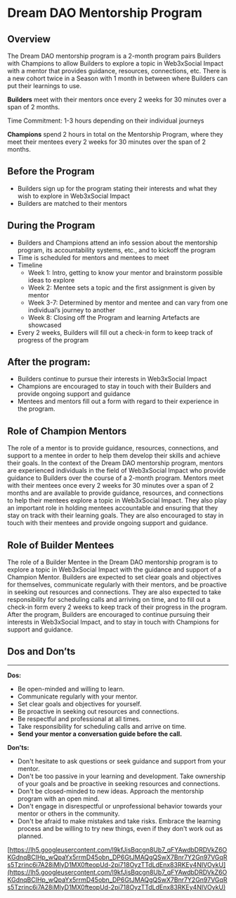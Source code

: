 # Dream DAO Mentorship Program

## Overview

The Dream DAO mentorship program is a 2-month program pairs Builders with Champions to allow Builders to explore a topic in Web3xSocial Impact with a mentor that provides guidance, resources, connections, etc. There is a new cohort twice in a Season with 1 month in between where Builders can put their learnings to use. 

**Builders** meet with their mentors once every 2 weeks for 30 minutes over a span of 2 months. 

Time Commitment: 1-3 hours depending on their individual journeys 

**Champions** spend 2 hours in total on the Mentorship Program, where they meet their mentees every 2 weeks for 30 minutes over the span of 2 months. 

## Before the Program

- Builders sign up for the program stating their interests and what they wish to explore in Web3xSocial Impact
- Builders are matched to their mentors

## During the Program

- Builders and Champions attend an info session about the mentorship program, its accountability systems, etc., and to kickoff the program
- Time is scheduled for mentors and mentees to meet
- Timeline
    - Week 1: Intro, getting to know your mentor and brainstorm possible ideas to explore
    - Week 2: Mentee sets a topic and the first assignment is given by mentor
    - Week 3-7: Determined by mentor and mentee and can vary from one individual’s journey to another
    - Week 8: Closing off the Program and learning Artefacts are showcased
- Every 2 weeks, Builders will fill out a check-in form to keep track of progress of the program

## **After the program:**

- Builders continue to pursue their interests in Web3xSocial Impact
- Champions are encouraged to stay in touch with their Builders and provide ongoing support and guidance
- Mentees and mentors fill out a form with regard to their experience in the program.

## Role of Champion Mentors

The role of a mentor is to provide guidance, resources, connections, and support to a mentee in order to help them develop their skills and achieve their goals. In the context of the Dream DAO mentorship program, mentors are experienced individuals in the field of Web3xSocial Impact who provide guidance to Builders over the course of a 2-month program. Mentors meet with their mentees once every 2 weeks for 30 minutes over a span of 2 months and are available to provide guidance, resources, and connections to help their mentees explore a topic in Web3xSocial Impact. They also play an important role in holding mentees accountable and ensuring that they stay on track with their learning goals. They are also encouraged to stay in touch with their mentees and provide ongoing support and guidance.

## Role of Builder Mentees

The role of a Builder Mentee in the Dream DAO mentorship program is to explore a topic in Web3xSocial Impact with the guidance and support of a Champion Mentor. Builders are expected to set clear goals and objectives for themselves, communicate regularly with their mentors, and be proactive in seeking out resources and connections. They are also expected to take responsibility for scheduling calls and arriving on time, and to fill out a check-in form every 2 weeks to keep track of their progress in the program. After the program, Builders are encouraged to continue pursuing their interests in Web3xSocial Impact, and to stay in touch with Champions for support and guidance.

## Dos and Don’ts

****

**Dos:**

- Be open-minded and willing to learn.
- Communicate regularly with your mentor.
- Set clear goals and objectives for yourself.
- Be proactive in seeking out resources and connections.
- Be respectful and professional at all times.
- Take responsibility for scheduling calls and arrive on time.
- **Send your mentor a conversation guide before the call.**

**Don'ts:**

- Don't hesitate to ask questions or seek guidance and support from your mentor.
- Don't be too passive in your learning and development. Take ownership of your goals and be proactive in seeking resources and connections.
- Don't be closed-minded to new ideas. Approach the mentorship program with an open mind.
- Don't engage in disrespectful or unprofessional behavior towards your mentor or others in the community.
- Don't be afraid to make mistakes and take risks. Embrace the learning process and be willing to try new things, even if they don't work out as planned.

[https://lh5.googleusercontent.com/l9kfJisBqcgn8Ub7_qFYAwdbDRDVkZ6OKGdnqBCIHp_wQpaYx5rrmD45obn_DP6GtJMAQgQSwX7Bnr7Y2Gn97VGqRs5Tzrinc6i7A28iMIyD1MX0fteopUd-2pi718OyzTTdLdEnx83RKEy4NIVOykU](https://lh5.googleusercontent.com/l9kfJisBqcgn8Ub7_qFYAwdbDRDVkZ6OKGdnqBCIHp_wQpaYx5rrmD45obn_DP6GtJMAQgQSwX7Bnr7Y2Gn97VGqRs5Tzrinc6i7A28iMIyD1MX0fteopUd-2pi718OyzTTdLdEnx83RKEy4NIVOykU)